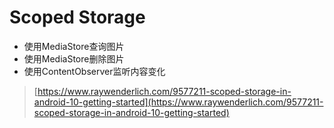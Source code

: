 # Scoped Storage

 - 使用MediaStore查询图片
 - 使用MediaStore删除图片
 - 使用ContentObserver监听内容变化

> [https://www.raywenderlich.com/9577211-scoped-storage-in-android-10-getting-started](https://www.raywenderlich.com/9577211-scoped-storage-in-android-10-getting-started)
